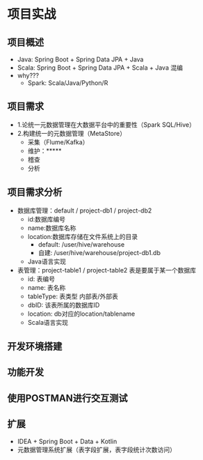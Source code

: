 # 项目实战

## 项目概述

- Java: Spring Boot + Spring Data JPA + Java
- Scala: Spring Boot + Spring Data JPA + Scala + Java 混编
- why???
  - Spark: Scala/Java/Python/R

## 项目需求

- 1.论统一元数据管理在大数据平台中的重要性（Spark SQL/Hive）
- 2.构建统一的元数据管理（MetaStore）
  - 采集（Flume/Kafka）
  - 维护：*****
  - 稽查
  - 分析

## 项目需求分析

- 数据库管理：default / project-db1 / project-db2
  - id:数据库编号
  - name:数据库名称
  - location:数据库存储在文件系统上的目录
    - default: /user/hive/warehouse
    - 自建: /user/hive/warehouse/project-db1.db
  - Java语言实现
- 表管理：project-table1 / project-table2 表是要属于某一个数据库
  - id: 表编号
  - name: 表名称
  - tableType: 表类型   内部表/外部表
  - dbID: 该表所属的数据库ID
  - location: db对应的location/tablename
  - Scala语言实现

## 开发环境搭建

## 功能开发

## 使用POSTMAN进行交互测试

## 扩展

- IDEA + Spring Boot + Data + Kotlin
- 元数据管理系统扩展（表字段扩展，表字段统计次数访问）